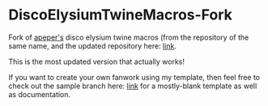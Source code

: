 # DiscoElysiumTwineMacros-Fork
Fork of [apeper's](https://github.com/apepers/DiscoElysiumTwineMacros) disco elysium twine macros (from the repository of the same name, and the updated repository here: [link](https://github.com/apepers/SweeterKindOfFire).

This is the most updated version that actually works!

If you want to create your own fanwork using my template, then feel free to check out the sample branch here: [link](https://github.com/pieartsy/DiscoElysiumTwineMacros-Fork/tree/sample) for a mostly-blank template as well as documentation.
